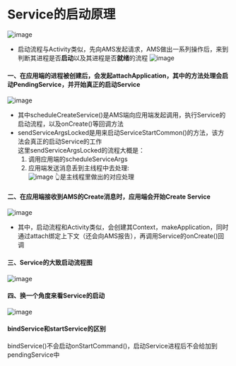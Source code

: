 # Service的启动原理

![image](https://user-images.githubusercontent.com/32014204/113102717-fa476300-9230-11eb-99ee-34721a5baa8c.png)

* 启动流程与Activity类似，先向AMS发起请求，AMS做出一系列操作后，来到判断其进程是否**启动**以及其进程是否**就绪**的流程
![image](https://user-images.githubusercontent.com/32014204/113103698-316a4400-9232-11eb-8b34-cae0b7582436.png)

#### 一、在应用端的进程被创建后，会发起attachApplication，其中的方法处理会启动PendingService，并开始真正的启动Service
![image](https://user-images.githubusercontent.com/32014204/113104604-56ab8200-9233-11eb-96fc-d02531a2845b.png)  
  
* 其中scheduleCreateService()是AMS端向应用端发起调用，执行Service的启动流程，以及onCreate()等回调方法
* sendServiceArgsLocked是用来启动ServiceStartCommon()的方法，该方法会真正的启动Service的工作  
  这里sendServiceArgsLocked的流程大概是：
  1. 调用应用端的scheduleServiceArgs
  2. 应用端发送消息丢到主线程中去处理:  
  ![image](https://user-images.githubusercontent.com/32014204/113107581-adff2180-9236-11eb-9c09-2761d522b5df.png)
  👆是主线程里做出的对应处理
  
  
  
#### 二、在应用端接收到AMS的Create消息时，应用端会开始Create Service
![image](https://user-images.githubusercontent.com/32014204/113105324-0c76d080-9234-11eb-8c16-4f372c0ff8e9.png)

* 其中，启动流程和Activity类似，会创建其Context，makeApplication，同时通过attach绑定上下文（还会向AMS报告），再调用Service的onCreate()回调  
  
  
#### 三、Service的大致启动流程图
![image](https://user-images.githubusercontent.com/32014204/113107844-f74f7100-9236-11eb-841d-7eabeb64836e.png)  
  
#### 四、换一个角度来看Service的启动
![image](https://user-images.githubusercontent.com/32014204/113108674-d3405f80-9237-11eb-89e7-87522b38ab0c.png)  
  
  
#### bindService和startService的区别
bindService()不会启动onStartCommand()，启动Service进程后不会给加到pendingService中

